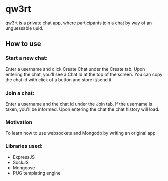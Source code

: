 # qw3rt

qw3rt is a private chat app, where participants join a chat by way of an unguessable uuid.

## How to use
### Start a new chat: 
Enter a username and click Create Chat under the Create tab. Upon entering the chat, you'll see a Chat Id at the top of the screen. You can copy the chat id with click of a button and store it/send it.

### Join a chat:
Enter a username and the chat id under the Join tab. If the username is taken, you'll be informed. Upon entering the chat the chat history will load.

### Motivation
To learn how to use websockets and Mongodb by writing an original app

### Libraries used:
- ExpressJS
- SockJS
- Mongoose
- PUG templating engine

